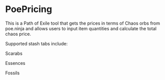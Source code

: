 # PoePricing

This is a Path of Exile tool that gets the prices in terms of Chaos orbs from poe.ninja and allows users to input item quantities and calculate the total chaos price.

Supported stash tabs include:

Scarabs

Essences

Fossils
